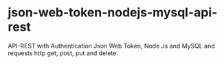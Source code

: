 # json-web-token-nodejs-mysql-api-rest
API-REST with Authentication Json Web Token, Node Js and MySQL and requests http get, post, put and delete.
